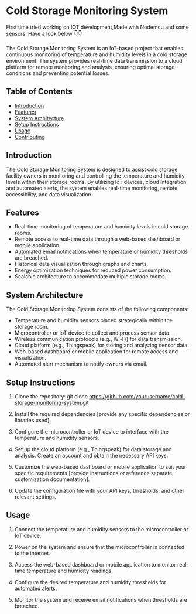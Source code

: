 # Cold Storage Monitoring System

First time tried working on IOT development,Made with Nodemcu and some sensors. Have a look below 👇👇<br>
<br>
The Cold Storage Monitoring System is an IoT-based project that enables continuous monitoring of temperature and humidity levels in a cold storage environment. The system provides real-time data transmission to a cloud platform for remote monitoring and analysis, ensuring optimal storage conditions and preventing potential losses.

## Table of Contents

- [Introduction](#introduction)
- [Features](#features)
- [System Architecture](#system-architecture)
- [Setup Instructions](#setup-instructions)
- [Usage](#usage)
- [Contributing](#contributing)

## Introduction

The Cold Storage Monitoring System is designed to assist cold storage facility owners in monitoring and controlling the temperature and humidity levels within their storage rooms. By utilizing IoT devices, cloud integration, and automated alerts, the system enables real-time monitoring, remote accessibility, and data visualization.

## Features

- Real-time monitoring of temperature and humidity levels in cold storage rooms.
- Remote access to real-time data through a web-based dashboard or mobile application.
- Automated email notifications when temperature or humidity thresholds are breached.
- Historical data visualization through graphs and charts.
- Energy optimization techniques for reduced power consumption.
- Scalable architecture to accommodate multiple storage rooms.

## System Architecture

The Cold Storage Monitoring System consists of the following components:

- Temperature and humidity sensors placed strategically within the storage room.
- Microcontroller or IoT device to collect and process sensor data.
- Wireless communication protocols (e.g., Wi-Fi) for data transmission.
- Cloud platform (e.g., Thingspeak) for storing and analyzing sensor data.
- Web-based dashboard or mobile application for remote access and visualization.
- Automated alert mechanism to notify owners via email.

## Setup Instructions

1. Clone the repository:
git clone https://github.com/yourusername/cold-storage-monitoring-system.git

2. Install the required dependencies [provide any specific dependencies or libraries used].

3. Configure the microcontroller or IoT device to interface with the temperature and humidity sensors.

4. Set up the cloud platform (e.g., Thingspeak) for data storage and analysis. Create an account and obtain the necessary API keys.

5. Customize the web-based dashboard or mobile application to suit your specific requirements [provide instructions or reference separate customization documentation].

6. Update the configuration file with your API keys, thresholds, and other relevant settings.

## Usage

1. Connect the temperature and humidity sensors to the microcontroller or IoT device.

2. Power on the system and ensure that the microcontroller is connected to the internet.

3. Access the web-based dashboard or mobile application to monitor real-time temperature and humidity readings.

4. Configure the desired temperature and humidity thresholds for automated alerts.

5. Monitor the system and receive email notifications when thresholds are breached.


